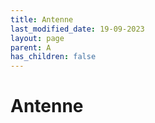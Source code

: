 ```yaml
---
title: Antenne
last_modified_date: 19-09-2023
layout: page
parent: A
has_children: false
---
```


Antenne
=======

